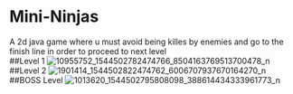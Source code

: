 # Mini-Ninjas
A 2d java game where u must avoid being killes by enemies and go to the finish line in order to proceed to next level  
##Level 1
![10955752_1544502782474766_8504163769513700478_n](https://cloud.githubusercontent.com/assets/10212354/22993051/41ef582a-f3ca-11e6-8b39-8afa86eb8c62.jpg)
##Level 2
![1901414_1544502822474762_6006707937670164270_n](https://cloud.githubusercontent.com/assets/10212354/22993140/95b22f00-f3ca-11e6-8003-ddcdf0a93dc8.jpg)
##BOSS Level
![1013620_1544502795808098_388614434333961773_n](https://cloud.githubusercontent.com/assets/10212354/22993194/d14d6cc8-f3ca-11e6-979e-d4004dde65a3.jpg)
